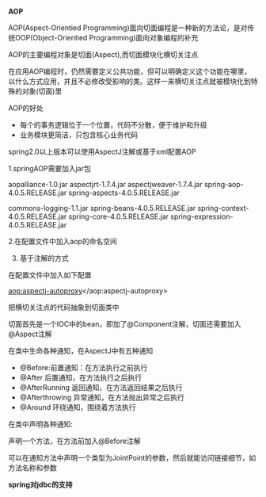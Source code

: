 **AOP**

AOP(Aspect-Orientied Programming)面向切面编程是一种新的方法论，是对传统OOP(Object-Orientied Programming)面向对象编程的补充

AOP的主要编程对象是切面(Aspect),而切面模块化横切关注点

在应用AOP编程时，仍然需要定义公共功能，但可以明确定义这个功能在哪里，以什么方式应用，并且不必修改受影响的类。这样一来横切关注点就被模块化到特殊的对象(切面)里

AOP的好处

- 每个的事务逻辑位于一个位置，代码不分散，便于维护和升级
- 业务模块更简洁，只包含核心业务代码

spring2.0以上版本可以使用AspectJ注解或基于xml配置AOP

1.springAOP需要加入jar包

aopalliance-1.0.jar
aspectjrt-1.7.4.jar
aspectjweaver-1.7.4.jar
spring-aop-4.0.5.RELEASE.jar
spring-aspects-4.0.5.RELEASE.jar

commons-logging-1.1.jar
spring-beans-4.0.5.RELEASE.jar
spring-context-4.0.5.RELEASE.jar
spring-core-4.0.5.RELEASE.jar
spring-expression-4.0.5.RELEASE.jar

2.在配置文件中加入aop的命名空间

3. 基于注解的方式

在配置文件中加入如下配置

<aop:aspectj-autoproxy></aop:aspectj-autoproxy>

把横切关注点的代码抽象到切面类中

切面首先是一个IOC中的bean，即加了@Component注解，切面还需要加入@Aspect注解

在类中生命各种通知，在AspectJ中有五种通知

 - @Before:前置通知：在方法执行之前执行
 - @After 后置通知，在方法执行之后执行
 - @AfterRunning 返回通知，在方法返回结果之后执行
 - @Afterthrowing 异常通知，在方法抛出异常之后执行
 - @Around 环绕通知，围绕着方法执行
 
 在类中声明各种通知:

 声明一个方法，在方法前加入@Before注解
 
 可以在通知方法中声明一个类型为JointPoint的参数，然后就能访问链接细节，如方法名称和参数
 
 
 
 
 
 **spring对jdbc的支持**
 
 